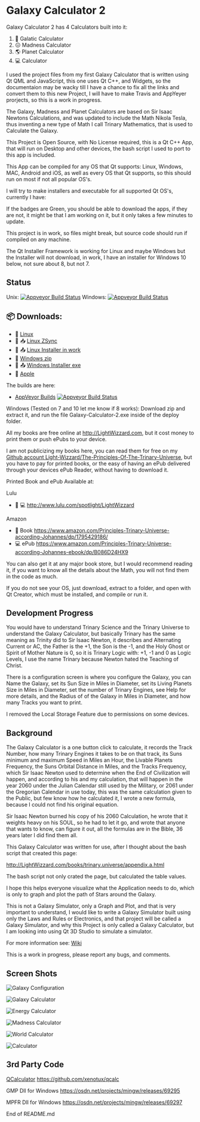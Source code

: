 # Galaxy Calculator 2

Galaxy Calculator 2 has 4 Calculators built into it:

1. :milky_way: Galatic Calculator
2. :confounded: Madness Calculator
3. :earth_americas: Planet Calculator
4. :computer: Calculator

I used the project files from my first Galaxy Calculator that is written using Qt QML and JavaScript, 
this one uses Qt C++, and Widgets, so the documentaion may be wacky till I have a chance to fix all the links and convert them to this new Project,
I will have to make Travis and AppYeyer prorjects, so this is a work in progress.

The Galaxy, Madness and Planet Calculators are based on Sir Isaac Newtons Calculations, and was updated to include the Math Nikola Tesla, 
thus inventing a new type of Math I call Trinary Mathematics, that is used to Calculate the Galaxy.

This Project is Open Source, with No License required, this is a Qt C++ App, that will run on Desktop and other devices, the bash script I used to port to this app is included.

This App can be compiled for any OS that Qt supports: Linux, Windows, MAC, Android and iOS, as well as every OS that Qt supports, so this should run on most if not all popular OS's.

I will try to make installers and executable for all supported Qt OS's, currently I have:

If the badges are Green, you should be able to download the apps, if they are not, it might be that I am working on it, but it only takes a few minutes to update.

This project is in work, so files might break, but source code should run if compiled on any machine.

The Qt Installer Framework is working for Linux and maybe Windows but the Installer will not download, in work, I have an installer for Windows 10 below, not sure about 8, but not 7.

## Status

Unix: [![Appveyor Build Status](https://ci.appveyor.com/api/projects/status/j7htumuwfx31elf6?svg=true)](https://ci.appveyor.com/project/Light-Wizzard/Galaxy-Calculator-2)
Windows: [![Appveyor Build Status](https://ci.appveyor.com/api/projects/status/j7htumuwfx31elf6?svg=true)](https://ci.appveyor.com/project/Light-Wizzard/Galaxy-Calculator-2)

## :package: **Downloads:**

 - :penguin: [Linux](https://github.com/Light-Wizzard/Galaxy-Calculator-2/releases/download/continuous/Galaxy-Calculator-2-x86_64.AppImage)
 - :penguin: :inbox_tray: [Linux ZSync](https://github.com/Light-Wizzard/Galaxy-Calculator-2/releases/download/continuous/Galaxy-Calculator-2-x86_64.AppImage.zsync)
 - :penguin: :outbox_tray: [Linux Installer in work](https://github.com/Light-Wizzard/Galaxy-Calculator-2/releases/download/continuous/Galaxy-Calculator-2-Linux-Installer)
 - :office: [Windows zip](https://github.com/Light-Wizzard/Galaxy-Calculator-2/releases/download/continuous/GalaxyCalculator2-Windows.zip)
 - :office: :outbox_tray: [Windows Installer exe](https://github.com/Light-Wizzard/Galaxy-Calculator-2/releases/download/continuous/GalaxyCalculator2.exe)
 - :apple: [Apple](https://github.com/Light-Wizzard/Galaxy-Calculator-2/releases/download/continuous/Galaxy-Calculator-2.dmg)

The builds are here:
* [AppVeyor Builds](https://ci.appveyor.com/project/Light-Wizzard/Galaxy-Calculator-2) [![Appveyor Build Status](https://ci.appveyor.com/api/projects/status/j7htumuwfx31elf6?svg=true)](https://ci.appveyor.com/project/Light-Wizzard/Galaxy-Calculator-2)

Windows (Tested on 7 and 10 let me know if 8 works): Download zip and extract it, and run the file Galaxy-Calculator-2.exe inside of the deploy folder.

All my books are free online at http://LightWizzard.com, but it cost money to print them or push ePubs to your device.

I am not publicizing my books here, you can read them for free on my 
[Github account Light-Wizzard/The-Principles-Of-The-Trinary-Universe](https://github.com/Light-Wizzard/The-Principles-Of-The-Trinary-Universe),
but you have to pay for printed books, or the easy of having an ePub delivered through your devices ePub Reader, without having to download it.

Printed Book and ePub Available at:

Lulu
* :book: :computer: http://www.lulu.com/spotlight/LightWizzard

Amazon
* :book: Book https://www.amazon.com/Principles-Trinary-Universe-according-Johannes/dp/1795429186/
* :computer: ePub https://www.amazon.com/Principles-Trinary-Universe-according-Johannes-ebook/dp/B086D24HX9

You can also get it at any major book store, but I would recommend reading it, if you want to know all the details about the Math, you will not find them in the code as much.

If you do not see your OS, just download, extract to a folder, and open with Qt Creator, which must be installed, and compile or run it.

## Development Progress

You would have to understand Trinary Science and the Trinary Universe to understand the Galaxy Calculator, 
but basically Trinary has the same meaning as Trinity did to Sir Isaac Newton, it describes and Alternating Current or AC, 
the Father is the +1, the Son is the -1, and the Holy Ghost or Spirit of Mother Nature is 0, so it is Trinary Logic with: +1, -1 and 0 as Logic Levels, 
I use the name Trinary because Newton hated the Teaching of Christ.

There is a configuration screen is where you configure the Galaxy, you can Name the Galaxy, set its Sun Size in Miles in Diameter, 
set its Living Planets Size in Miles in Diameter, set the number of Trinary Engines, see Help for more details, 
and the Radius of of the Galaxy in Miles in Diameter, and how many Tracks you want to print.

I removed the Local Storage Feature due to permissions on some devices.

## Background

The Galaxy Calculator is a one button click to calculate, it records the Track Number, how many Trinary Engines it takes to be on that track, 
its Suns minimum and maximum Speed in Miles an Hour, the Livable Planets Frequency, the Suns Orbital Distance in Miles, and the Tracks Frequency, 
which Sir Isaac Newton used to determine when the End of Civilization will happen, and according to his and my calculation, 
that will happen in the year 2060 under the Julian Calendar still used by the Military, or 2061 under the Gregorian Calendar in use today, 
this was the same calculation given to the Public, but few know how he calculated it, I wrote a new formula, because I could not find his original equation.

Sir Isaac Newton burned his copy of his 2060 Calculation, he wrote that it weights heavy on his SOUL, so he had to let it go, 
and wrote that anyone that wants to know, can figure it out, all the formulas are in the Bible, 36 years later I did find them all.

This Galaxy Calculator was written for use, after I thought about the bash script that created this page:

http://LightWizzard.com/books/trinary.universe/appendix.a.html

The bash script not only crated the page, but calculated the table values.

I hope this helps everyone visualize what the Application needs to do, which is only to graph and plot the path of Stars around the Galaxy.

This is not a Galaxy Simulator, only a Graph and Plot, and that is very important to understand, 
I would like to write a Galaxy Simulator built using only the Laws and Rules or Electronics, 
and that project will be called a Galaxy Simulator, and why this Project is only called a Galaxy Calculator,
but I am looking into using Qt 3D Studio to simulate a simulator.

For more information see: [Wiki](https://github.com/Light-Wizzard/Galaxy-Calculator-2/wiki)

This is a work in progress, please report any bugs, and comments.

## Screen Shots

![Galaxy Configuration](/doc/images/screenshot-config.png?raw=true "Galaxy Configuration")

![Galaxy Calculator](/doc/images/screenshot-galaxy.png?raw=true "Galaxy Calculator")

![Energy Calculator](/doc/images/screenshot-energy.png?raw=true "Energy Calculator")

![Madness Calculator](/doc/images/screenshot-madness.png?raw=true "Madness Calculator")

![World Calculator](/doc/images/screenshot-world.png?raw=true "Planet Calculator")

![Calculator](/doc/images/screenshot-calc.png?raw=true "Calculator")


## 3rd Party Code

[QCalculator](https://github.com/xenotux/qcalc)
https://github.com/xenotux/qcalc

GMP Dll for Windows
https://osdn.net/projects/mingw/releases/69295

MPFR Dll for Windows
https://osdn.net/projects/mingw/releases/69297


End of README.md
